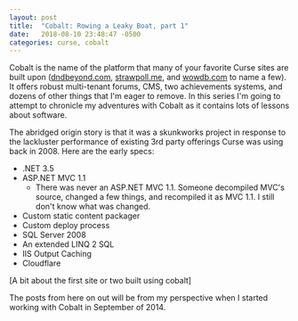 ```yaml
---
layout: post
title:  "Cobalt: Rowing a Leaky Boat, part 1"
date:   2018-08-10 23:48:47 -0500
categories: curse, cobalt
---
```


Cobalt is the name of the platform that many of your favorite Curse sites are built upon ([dndbeyond.com](https://www.dndbeyond.com), [strawpoll.me](https://www.strawpoll.me), and [wowdb.com](https://www.wowdb.com) to name a few). It offers robust multi-tenant forums, CMS, two achievements systems, and dozens of other things that I'm eager to remove. In this series I'm going to attempt to chronicle my adventures with Cobalt as it contains lots of lessons about software.

The abridged origin story is that it was a skunkworks project in response to the lackluster performance of existing 3rd party offerings Curse was using back in 2008. Here are the early specs:

* .NET 3.5
* ASP.NET MVC 1.1
    * There was never an ASP.NET MVC 1.1. Someone decompiled MVC's source, changed a few things, and recompiled it as MVC 1.1. I still don't know what was changed.
* Custom static content packager
* Custom deploy process
* SQL Server 2008
* An extended LINQ 2 SQL
* IIS Output Caching
* Cloudflare

[A bit about the first site or two built using cobalt]

The posts from here on out will be from my perspective when I started working with Cobalt in September of 2014.